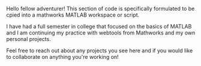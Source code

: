 Hello fellow adventurer! This section of code is specifically formulated to be cpied into a mathworks MATLAB workspace or script.

I have had a full semester in college that focused on the basics of MATLAB and I am continuing my practice with webtools from Mathworks and my own personal projects.

Feel free to reach out about any projects you see here and if you would like to collaborate on anything you're working on!
